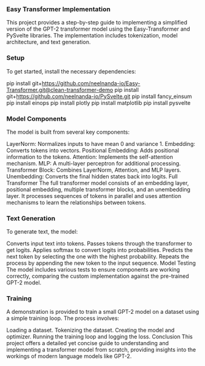 ### Easy Transformer Implementation

This project provides a step-by-step guide to implementing a simplified version of the GPT-2 transformer model using the Easy-Transformer and PySvelte libraries. The implementation includes tokenization, model architecture, and text generation.

### Setup
To get started, install the necessary dependencies:

pip install git+https://github.com/neelnanda-io/Easy-Transformer.git@clean-transformer-demo
pip install git+https://github.com/neelnanda-io/PySvelte.git
pip install fancy_einsum
pip install einops
pip install plotly
pip install matplotlib
pip install pysvelte

### Model Components
The model is built from several key components:

LayerNorm: Normalizes inputs to have mean 0 and variance 1.
Embedding: Converts tokens into vectors.
Positional Embedding: Adds positional information to the tokens.
Attention: Implements the self-attention mechanism.
MLP: A multi-layer perceptron for additional processing.
Transformer Block: Combines LayerNorm, Attention, and MLP layers.
Unembedding: Converts the final hidden states back into logits.
Full Transformer
The full transformer model consists of an embedding layer, positional embedding, multiple transformer blocks, and an unembedding layer. It processes sequences of tokens in parallel and uses attention mechanisms to learn the relationships between tokens.

### Text Generation
To generate text, the model:

Converts input text into tokens.
Passes tokens through the transformer to get logits.
Applies softmax to convert logits into probabilities.
Predicts the next token by selecting the one with the highest probability.
Repeats the process by appending the new token to the input sequence.
Model Testing
The model includes various tests to ensure components are working correctly, comparing the custom implementation against the pre-trained GPT-2 model.

### Training
A demonstration is provided to train a small GPT-2 model on a dataset using a simple training loop. The process involves:

Loading a dataset.
Tokenizing the dataset.
Creating the model and optimizer.
Running the training loop and logging the loss.
Conclusion
This project offers a detailed yet concise guide to understanding and implementing a transformer model from scratch, providing insights into the workings of modern language models like GPT-2.
